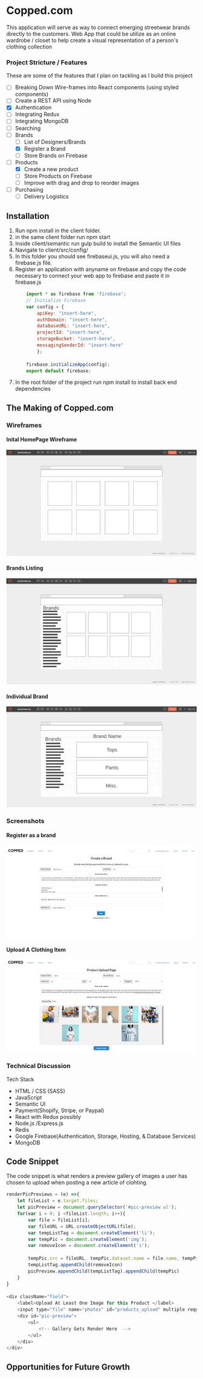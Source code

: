 # Copped.com

This application will serve as way to connect emerging streetwear brands directly to the customers. 
Web App that could be utilize as an online wardrobe / closet to help create a visual representation of a person's clothing collection
<!-- ![armoire image](./public/splashimage.png) -->

### Project Stricture / Features
These are some of the features that I plan on tackling as I build this project
- [ ] Breaking Down Wire-frames into React components (using styled components)
- [ ] Create a REST API using Node
- [X] Authentication
- [ ] Integrating Redux
- [ ] Integrating MongoDB
- [ ] Searching
- [ ] Brands
    - [ ] List of Designers/Brands 
    - [x] Register a Brand 
    - [ ] Store Brands on Firebase
- [ ] Products
    - [x] Create a new product
    - [ ] Store Products on Firebase
    - [ ] Improve with drag and drop to reorder images
- [ ] Purchasing
    - [ ] Delivery Logistics

## Installation 
1. Run npm install in the client folder.
2. in the same client folder run npm start
3. Inside client/semantic run gulp build to install the Semantic UI files
4. Navigate to client/src/config/
5. In this folder you should see firebaseui.js, you will also need a firebase.js file.
6. Register an application with anyname on firebase and copy the code necessary to connect your web app to firebase and paste it in firebase.js
    ```javascript
        import * as firebase from 'firebase';
        // Initialize Firebase
        var config = {
            apiKey: "insert-here",
            authDomain: "insert-here",
            databaseURL: "insert-here",
            projectId: "insert-here",
            storageBucket: "insert-here",
            messagingSenderId: "insert-here"
            };
            
        firebase.initializeApp(config);
        export default firebase;
    ```
7. In the root folder of the project run npm install to install back end dependencies

## The Making of Copped.com

### Wireframes

#### Inital HomePage Wireframe
![Copped Wirefreame Screenshots](./assets/wireframe1.png?raw=true "Copped Wirefreames")

#### Brands Listing
![Copped Wirefreame Screenshots](./assets/wireframe2.png?raw=true "Copped Wirefreames")

#### Individual Brand
![Copped Wirefreame Screenshots](./assets/wireframe3.png?raw=true "Copped Wirefreames")

### Screenshots

#### Register as a brand
![Register As a Brand](./assets/brandCreate.png?raw=true "Brand Create")

#### Upload A Clothing Item
![Upload A Clothing Item](./assets/productCreate.png?raw=true "Product Create")

### Technical Discussion
Tech Stack
* HTML / CSS (SASS)
* JavaScript
* Semantic UI
* Payment(Shopify, Stripe, or Paypal)
* React with Redux possibly
* Node.js /Express.js
* Redis
* Google Firebase(Authentication, Storage, Hosting, & Database Services)
* MongoDB

## Code Snippet

The code snippet is what renders a preview gallery of images a user has chosen to upload when posting a new article of clohting. 

```javascript
renderPicPreviews = (e) =>{
    let fileList = e.target.files;
    let picPreview = document.querySelector('#pic-preview ul');
    for(var i = 0; i <fileList.length; i++){
        var file = fileList[i];
        var fileURL = URL.createObjectURL(file);
        var tempListTag = document.createElement('li');
        var tempPic = document.createElement('img');
        var removeIcon = document.createElement('i');
        
        tempPic.src = fileURL, tempPic.dataset.name = file.name, tempPic.id = i, tempPic.className = 'temp-pic'; 
        tempListTag.appendChild(removeIcon)
        picPreview.appendChild(tempListTag).appendChild(tempPic)
    }
}

<div className="field">
    <label>Upload At Least One Image for this Product </label>
    <input type="file" name="photos" id="products_upload" multiple required onChange={(e)=>this.renderPicPreviews(e)} />
    <div id="pic-preview">
        <ul>
            <!-- Gallery Gets Render Here  -->
        </ul>
    </div>
</div>
```

## Opportunities for Future Growth 